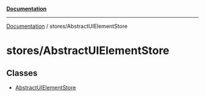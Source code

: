 [**Documentation**](../../index.md)

***

[Documentation](../../index.md) / stores/AbstractUIElementStore

# stores/AbstractUIElementStore

## Classes

- [AbstractUIElementStore](classes/AbstractUIElementStore.md)
